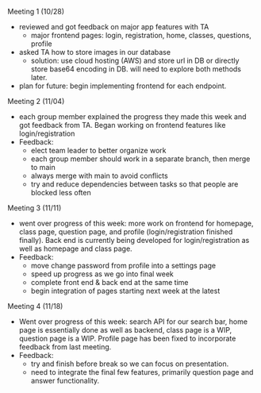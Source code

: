 Meeting 1 (10/28)
- reviewed and got feedback on major app features with TA
  - major frontend pages: login, registration, home, classes, questions, profile
- asked TA how to store images in our database
  - solution: use cloud hosting (AWS) and store url in DB or directly store base64 encoding in DB. will need to explore both methods later.
- plan for future: begin implementing frontend for each endpoint. 

Meeting 2 (11/04)
- each group member explained the progress they made this week and got feedback from TA. Began working on frontend features like login/registration
- Feedback:
  - elect team leader to better organize work
  - each group member should work in a separate branch, then merge to main
  - always merge with main to avoid conflicts
  - try and reduce dependencies between tasks so that people are blocked less often

Meeting 3 (11/11)
- went over progress of this week: more work on frontend for homepage, class page, question page, and profile (login/registration finished finally). Back end is currently being developed for login/registration as well as homepage and class page.
- Feedback:
  -  move change password from profile into a settings page
  -  speed up progress as we go into final week
  -  complete front end & back end at the same time
  -  begin integration of pages starting next week at the latest

Meeting 4 (11/18)
- Went over progress of this week: search API for our search bar, home page is essentially done as well as backend, class page is a WIP, question page is a WIP. Profile page has been fixed to incorporate feedback from last meeting.
- Feedback:
  - try and finish before break so we can focus on presentation.
  - need to integrate the final few features, primarily question page and answer functionality.
